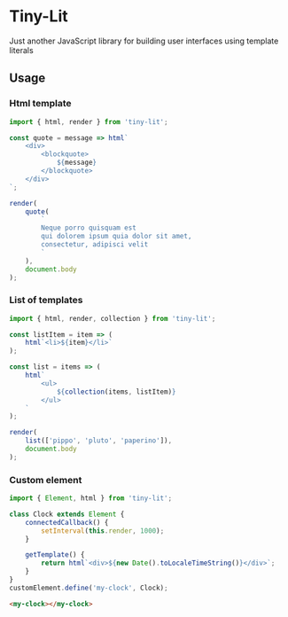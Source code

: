 # Tiny-Lit

Just another JavaScript library for building user interfaces using template literals
## Usage

### Html template
```js
import { html, render } from 'tiny-lit';

const quote = message => html`
    <div>
        <blockquote>
            ${message}
        </blockquote>
    </div>
`;

render(
    quote(
        `
        Neque porro quisquam est 
        qui dolorem ipsum quia dolor sit amet, 
        consectetur, adipisci velit
        `
    ),
    document.body
);
```

### List of templates

```js
import { html, render, collection } from 'tiny-lit';

const listItem = item => (
    html`<li>${item}</li>`
);

const list = items => (
    html`
        <ul>
            ${collection(items, listItem)}
        </ul>
    `
);

render(
    list(['pippo', 'pluto', 'paperino']),
    document.body
);
```

### Custom element

```js
import { Element, html } from 'tiny-lit';

class Clock extends Element {
    connectedCallback() {
        setInterval(this.render, 1000);
    }

    getTemplate() {
        return html`<div>${new Date().toLocaleTimeString()}</div>`;
    }
}
customElement.define('my-clock', Clock);
```

```html
<my-clock></my-clock>
```
